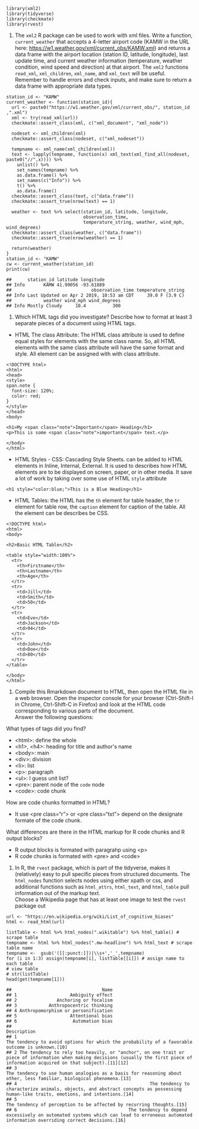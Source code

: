     library(xml2)
    library(tidyverse)
    library(checkmate)
    library(rvest)

1.  The `xml2` R package can be used to work with xml files. Write a
    function, `current_weather` that accepts a 4-letter airport code
    (KAMW in the URL here:
    <a href="https://w1.weather.gov/xml/current_obs/KAMW.xml" class="uri">https://w1.weather.gov/xml/current_obs/KAMW.xml</a>)
    and returns a data frame with the airport location (station ID,
    latitude, longitude), last update time, and current weather
    information (temperature, weather condition, wind speed and
    direction) at that airport. The `xml2` functions `read_xml`,
    `xml_children`, `xml_name`, and `xml_text` will be useful. Remember
    to handle errors and check inputs, and make sure to return a data
    frame with appropriate data types.

<!-- -->

    station_id <- "KAMW"
    current_weather <- function(station_id){
      url <- paste0("https://w1.weather.gov/xml/current_obs/", station_id ,".xml")
      xml <- try(read_xml(url))
      checkmate::assert_class(xml, c("xml_document", "xml_node"))
      
      nodeset <- xml_children(xml)
      checkmate::assert_class(nodeset, c("xml_nodeset"))
      
      tempname <- xml_name(xml_children(xml))
      text <- lapply(tempname, function(x) xml_text(xml_find_all(nodeset, paste0("//",x)))) %>% 
        unlist() %>% 
        set_names(tempname) %>%
        as.data.frame() %>% 
        set_names(c("Info")) %>% 
        t() %>% 
        as.data.frame()
      checkmate::assert_class(text, c("data.frame"))
      checkmate::assert_true(nrow(text) == 1)
      
      weather <- text %>% select(station_id, latitude, longitude, 
                                 observation_time, 
                                 temperature_string, weather, wind_mph, wind_degrees)
      checkmate::assert_class(weather, c("data.frame"))
      checkmate::assert_true(nrow(weather) == 1)
      
      return(weather)
    }
    station_id <- "KAMW"
    cw <- current_weather(station_id)
    print(cw)

    ##      station_id latitude longitude
    ## Info       KAMW 41.99056 -93.61889
    ##                              observation_time temperature_string
    ## Info Last Updated on Apr 2 2019, 10:53 am CDT     39.0 F (3.9 C)
    ##            weather wind_mph wind_degrees
    ## Info Mostly Cloudy     10.4          300

1.  Which HTML tags did you investigate? Describe how to format at least
    3 separate pieces of a document using HTML tags.

-   HTML The class Attribute: The HTML class attribute is used to define
    equal styles for elements with the same class name. So, all HTML
    elements with the same class attribute will have the same format and
    style. All element can be assigned with with class attribute.

<!-- -->

    <!DOCTYPE html>
    <html>
    <head>
    <style>
    span.note {
      font-size: 120%;
      color: red;
    }
    </style>
    </head>
    <body>

    <h1>My <span class="note">Important</span> Heading</h1>
    <p>This is some <span class="note">important</span> text.</p>

    </body>
    </html>

-   HTML Styles - CSS: Cascading Style Sheets. can be added to HTML
    elements in Inline, Internal, External. It is used to describes how
    HTML elements are to be displayed on screen, paper, or in other
    media. It save a lot of work by taking over some use of HTML `style`
    attribute

<!-- -->

    <h1 style="color:blue;">This is a Blue Heading</h1>

-   HTML Tables: the HTML has the `th` element for table header, the
    `tr` element for table row, the `caption` element for caption of the
    table. All the element can be describes be CSS.

<!-- -->

    <!DOCTYPE html>
    <html>
    <body>

    <h2>Basic HTML Table</h2>

    <table style="width:100%">
      <tr>
        <th>Firstname</th>
        <th>Lastname</th> 
        <th>Age</th>
      </tr>
      <tr>
        <td>Jill</td>
        <td>Smith</td>
        <td>50</td>
      </tr>
      <tr>
        <td>Eve</td>
        <td>Jackson</td>
        <td>94</td>
      </tr>
      <tr>
        <td>John</td>
        <td>Doe</td>
        <td>80</td>
      </tr>
    </table>

    </body>
    </html>

1.  Compile this Rmarkdown document to HTML, then open the HTML file in
    a web browser. Open the inspector console for your browser
    (Ctrl-Shift-I in Chrome, Ctrl-Shift-C in Firefox) and look at the
    HTML code corresponding to various parts of the document. <br>
    Answer the following questions:

What types of tags did you find?

-   &lt;html&gt;: define the whole
-   &lt;h1&gt;, &lt;h4&gt;: heading for title and author's name
-   &lt;body&gt;: main
-   &lt;div&gt;: division
-   &lt;li&gt;: list
-   &lt;p&gt;: paragraph
-   &lt;ul&gt;: I guess unit list?
-   &lt;pre&gt;: parent node of the `code` node
-   &lt;code&gt;: code chunk

How are code chunks formatted in HTML?

-   It use &lt;pre class=“r”&gt; or &lt;pre class=“txt”&gt; depend on
    the designate formate of the code chunk.

What differences are there in the HTML markup for R code chunks and R
output blocks?

-   R output blocks is formated with paragrahp using &lt;p&gt;
-   R code chunks is formated with &lt;pre&gt; and &lt;code&gt;

1.  In R, the `rvest` package, which is part of the tidyverse, makes it
    (relatively) easy to pull specific pieces from structured documents.
    The `html_nodes` function selects nodes using either xpath or css,
    and additional functions such as `html_attrs`, `html_text`, and
    `html_table` pull information out of the markup text.<br> Choose a
    Wikipedia page that has at least one image to test the `rvest`
    package out

<!-- -->

    url <- "https://en.wikipedia.org/wiki/List_of_cognitive_biases"
    html <- read_html(url)

    listTable <- html %>% html_nodes(".wikitable") %>% html_table() # scrape table
    tempname <- html %>% html_nodes(".mw-headline") %>% html_text # scrape table name
    tempname <-  gsub('([[:punct:]])|\\s+','_',tempname)
    for (i in 1:3) assign(tempname[i], listTable[[i]]) # assign name to each table
    # view table
    # str(listTable)
    head(get(tempname[1]))

    ##                                  Name
    ## 1                    Ambiguity effect
    ## 2               Anchoring or focalism
    ## 3            Anthropocentric thinking
    ## 4 Anthropomorphism or personification
    ## 5                    Attentional bias
    ## 6                     Automation bias
    ##                                                                                                                                                                            Description
    ## 1                                                                                       The tendency to avoid options for which the probability of a favorable outcome is unknown.[10]
    ## 2 The tendency to rely too heavily, or "anchor", on one trait or piece of information when making decisions (usually the first piece of information acquired on that subject).[11][12]
    ## 3                                                                   The tendency to use human analogies as a basis for reasoning about other, less familiar, biological phenomena.[13]
    ## 4                                                  The tendency to characterize animals, objects, and abstract concepts as possessing human-like traits, emotions, and intentions.[14]
    ## 5                                                                                                                 The tendency of perception to be affected by recurring thoughts.[15]
    ## 6                                          The tendency to depend excessively on automated systems which can lead to erroneous automated information overriding correct decisions.[16]
